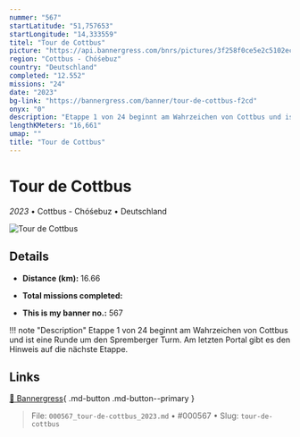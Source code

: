 ```yaml
---
nummer: "567"
startLatitude: "51,757653"
startLongitude: "14,333559"
titel: "Tour de Cottbus"
picture: "https://api.bannergress.com/bnrs/pictures/3f258f0ce5e2c5102ec9311981f34cb8"
region: "Cottbus - Chóśebuz"
country: "Deutschland"
completed: "12.552"
missions: "24"
date: "2023"
bg-link: "https://bannergress.com/banner/tour-de-cottbus-f2cd"
onyx: "0"
description: "Etappe 1 von 24 beginnt am Wahrzeichen von Cottbus und ist eine Runde um den  Spremberger Turm. Am letzten Portal gibt es den Hinweis auf die nächste Etappe."
lengthKMeters: "16,661"
umap: ""
title: "Tour de Cottbus"
---
```

# Tour de Cottbus

*2023* • Cottbus - Chóśebuz • Deutschland

![Tour de Cottbus](https://api.bannergress.com/bnrs/pictures/3f258f0ce5e2c5102ec9311981f34cb8)

## Details
- **Distance (km):** 16.66

- **Total missions completed:** 
- **This is my banner no.:** 567


!!! note "Description"
    Etappe 1 von 24 beginnt am Wahrzeichen von Cottbus und ist eine Runde um den  Spremberger Turm. Am letzten Portal gibt es den Hinweis auf die nächste Etappe.



## Links
[🔗 Bannergress](https://bannergress.com/banner/tour-de-cottbus-f2cd){ .md-button .md-button--primary }



> File: `000567_tour-de-cottbus_2023.md` • #000567 • Slug: `tour-de-cottbus`
